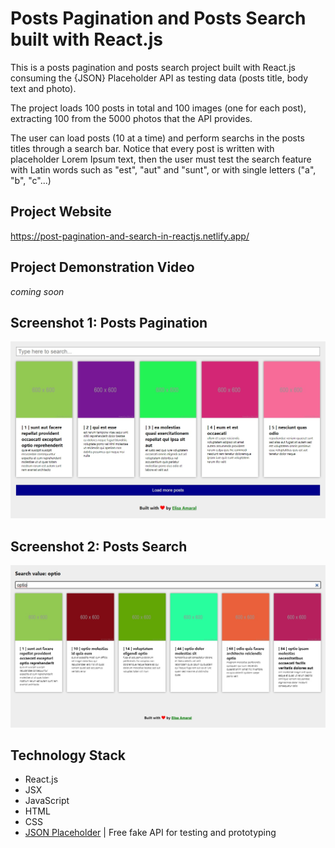 # Posts Pagination and Posts Search built with React.js

This is a posts pagination and posts search project built with React.js consuming the {JSON} Placeholder API as testing data (posts title, body text and photo). 

The project loads 100 posts in total and 100 images (one for each post), extracting 100 from the 5000 photos that the API provides.

The user can load posts (10 at a time) and perform searchs in the posts titles through a search bar. Notice that every post is written with placeholder Lorem Ipsum text, then the user must test the search feature with Latin words such as "est", "aut" and "sunt", or with single letters ("a", "b", "c"...) 

## Project Website

https://post-pagination-and-search-in-reactjs.netlify.app/

## Project Demonstration Video

*coming soon*

## Screenshot 1: Posts Pagination

![Screenshot](public/Screenshot_1.jpg)

## Screenshot 2: Posts Search

![Screenshot](public/Screenshot_2.jpg)

## Technology Stack
+ React.js
+ JSX
+ JavaScript
+ HTML
+ CSS
+ [JSON Placeholder](https://jsonplaceholder.typicode.com/) | Free fake API for testing and prototyping
